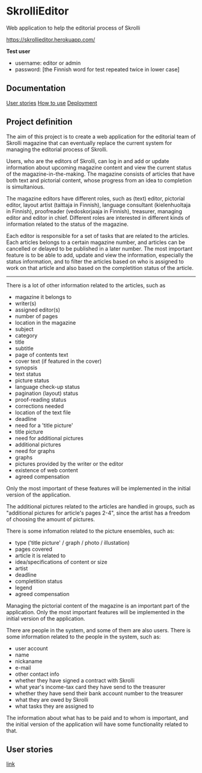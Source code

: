 # SkrolliEditor

Web application to help the editorial process of Skrolli

https://skrollieditor.herokuapp.com/

**Test user**
* username: editor or admin
* password: [the Finnish word for test repeated twice in lower case]

## Documentation

[User stories](/documentation/UserStories.md)
[How to use](/documentation/HowToUse.md)
[Deployment](/documentation/Deployment.md)

## Project definition

The aim of this project is to create a web application for the editorial team of Skrolli magazine that can eventually replace the current system for managing the editorial process of Skrolli.

Users, who are the editors of Skrolli, can log in and add or update information about upcoming magazine content and view the current status of the magazine-in-the-making. The magazine consists of articles that have both text and pictorial content, whose progress from an idea to completion is simultanious.

The magazine editors have different roles, such as (text) editor, pictorial editor, layout artist (taittaja in Finnish), language consultant (kielenhuoltaja in Finnish), proofreader (vedoskorjaaja in Finnish), treasurer, managing editor and editor in chief. Different roles are interested in different kinds of information related to the status of the magazine.

Each editor is responsible for a set of tasks that are related to the articles. Each articles belongs to a certain magazine number, and articles can be cancelled or delayed to be published in a later number. The most important feature is to be able to add, update and view the information, especially the status information, and to filter the articles based on who is assigned to work on that article and also based on the completition status of the article.

------

There is a lot of other information related to the articles, such as

* magazine it belongs to
* writer(s)
* assigned editor(s)
* number of pages
* location in the magazine
* subject
* category
* title
* subtitle
* page of contents text
* cover text (if featured in the cover)
* synopsis
* text status
* picture status
* language check-up status
* pagination (layout) status
* proof-reading status
* corrections needed
* location of the text file
* deadline
* need for a 'title picture'
* title picture
* need for additional pictures
* additional pictures
* need for graphs
* graphs
* pictures provided by the writer or the editor
* existence of web content
* agreed compensation

Only the most important of these features will be implemented in the initial version of the application.

The additional pictures related to the articles are handled in groups, such as "additional pictures for article's pages 2-4", since the artist has a freedom of choosing the amount of pictures.

There is some infomation related to the picture ensembles, such as:

* type ('title picture' / graph / photo / illustation)
* pages covered
* article it is related to
* idea/specifications of content or size
* artist
* deadline
* completition status
* legend
* agreed compensation

Managing the pictorial content of the magazine is an important part of the application. Only the most important features will be implemented in the initial version of the application.

There are people in the system, and some of them are also users. There is some information related to the people in the system, such as:

* user account
* name
* nickaname
* e-mail
* other contact info
* whether they have signed a contract with Skrolli
* what year's income-tax card they have send to the treasurer
* whether they have send their bank account number to the treasurer
* what they are owed by Skrolli
* what tasks they are assigned to

The information about what has to be paid and to whom is important, and the initial version of the application will have some functionality related to that.


## User stories

[link](/documentation/UserStories.md)

